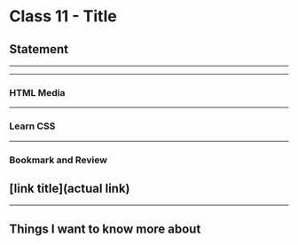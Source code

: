 # Class 11 - Title

## Statement


---
---

### HTML Media


---

### Learn CSS


---

### Bookmark and Review

[link title](actual link)
---
---

## Things I want to know more about

